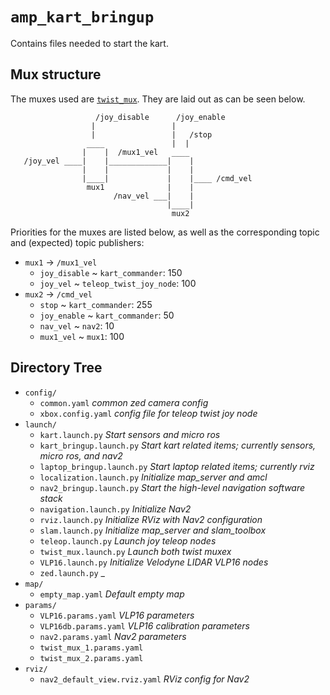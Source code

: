 # `amp_kart_bringup`

Contains files needed to start the kart.

## Mux structure

The muxes used are [`twist_mux`](http://wiki.ros.org/twist_mux).
They are laid out as can be seen below.

```
                   /joy_disable      /joy_enable
                  |                 |
                  |                 |   /stop
                 ____               |  |
                |    |  /mux1_vel   ____
   /joy_vel ____|    |_____________|    |
                |    |             |    |
                |____|             |    |____ /cmd_vel
                 mux1              |    |
                       /nav_vel ___|    |
                                   |____|
                                    mux2
```

Priorities for the muxes are listed below, as well as the corresponding topic
and (expected) topic publishers:

- `mux1` &rarr; `/mux1_vel`
  - `joy_disable` ~ `kart_commander`: 150
  - `joy_vel` ~ `teleop_twist_joy_node`: 100
- `mux2` &rarr; `/cmd_vel`
  - `stop` ~ `kart_commander`: 255
  - `joy_enable` ~ `kart_commander`: 50
  - `nav_vel` ~ `nav2`: 10
  - `mux1_vel` ~ `mux1`: 100

## Directory Tree

- `config/`
  - `common.yaml` _common zed camera config_
  - `xbox.config.yaml` _config file for teleop twist joy node_
- `launch/`
  - `kart.launch.py` _Start sensors and micro ros_
  - `kart_bringup.launch.py` _Start kart related items; currently sensors, micro ros, and nav2_
  - `laptop_bringup.launch.py` _Start laptop related items; currently rviz_
  - `localization.launch.py` _Initialize map_server and amcl_
  - `nav2_bringup.launch.py` _Start the high-level navigation software stack_
  - `navigation.launch.py` _Initialize Nav2_
  - `rviz.launch.py` _Initialize RViz with Nav2 configuration_
  - `slam.launch.py` _Initialize map_server and slam_toolbox_
  - `teleop.launch.py` _Launch joy teleop nodes_
  - `twist_mux.launch.py` _Launch both twist muxex_
  - `VLP16.launch.py` _Initialize Velodyne LIDAR VLP16 nodes_
  - `zed.launch.py` \_
- `map/`
  - `empty_map.yaml` _Default empty map_
- `params/`
  - `VLP16.params.yaml` _VLP16 parameters_
  - `VLP16db.params.yaml` _VLP16 calibration parameters_
  - `nav2.params.yaml` _Nav2 parameters_
  - `twist_mux_1.params.yaml`
  - `twist_mux_2.params.yaml`
- `rviz/`
  - `nav2_default_view.rviz.yaml` _RViz config for Nav2_
